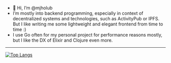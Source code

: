 - 👋 Hi, I’m @mjholub
- I’m mostly into backend programming, especially in context of decentralized systems and technologies, such as ActivityPub or IPFS. But I like writing me some lightweight and elegant frontend from time to time :)
- I use Go often for my personal project for performance reasons mostly, but I like the DX of Elixir and Clojure even more.

---

[![Top Langs](https://github-readme-stats.vercel.app/api/top-langs/?username=mjholub&count_private=true&exclude_repo=Sage-Green-GTK---XFCE&langs_count=12&hide=html,dockerfile)](https://github.com/anuraghazra/github-readme-stats)
